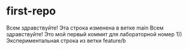 # first-repo

Всем здравствуйте! Эта строка изменена в ветке main
Всем здравствуйте! Это мой первый коммит для лабораторной номер 1))
Экспериментальная строка из ветки feature/b 

